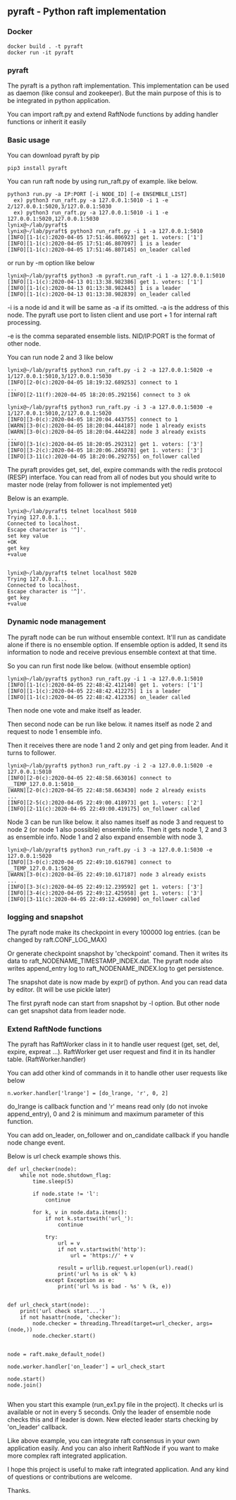 ## pyraft - Python raft implementation

### Docker
```
docker build . -t pyraft
docker run -it pyraft
```

### pyraft

The pyraft is a python raft implementation. This implementation can be used as daemon (like consul and zookeeper). But the main purpose of this is to be integrated in python application.

You can import raft.py and extend RaftNode functions by adding handler functions or inherit it easily



### Basic usage

You can download pyraft by pip

```
pip3 install pyraft
```

You can run raft node by using run_raft.py of example. like below.

```
python3 run.py -a IP:PORT [-i NODE_ID] [-e ENSEMBLE_LIST]
  ex) python3 run_raft.py -a 127.0.0.1:5010 -i 1 -e 2/127.0.0.1:5020,3/127.0.0.1:5030
  ex) python3 run_raft.py -a 127.0.0.1:5010 -i 1 -e 127.0.0.1:5020,127.0.0.1:5030
lynix@~/lab/pyraft$ 
lynix@~/lab/pyraft$ python3 run_raft.py -i 1 -a 127.0.0.1:5010
[INFO][1-1(c):2020-04-05 17:51:46.806923] get 1. voters: ['1']
[INFO][1-1(c):2020-04-05 17:51:46.807097] 1 is a leader
[INFO][1-1(c):2020-04-05 17:51:46.807145] on_leader called
```


or run by -m option like below
```
lynix@~/lab/pyraft$ python3 -m pyraft.run_raft -i 1 -a 127.0.0.1:5010
[INFO][1-1(c):2020-04-13 01:13:38.982386] get 1. voters: ['1']
[INFO][1-1(c):2020-04-13 01:13:38.982443] 1 is a leader
[INFO][1-1(c):2020-04-13 01:13:38.982839] on_leader called
```


-i is a node id and it will be same as -a if its omitted. -a is the address of this node. The pyraft use port to listen client and use port + 1 for internal raft processing.

-e is the comma separated ensemble lists. NID/IP:PORT is the format of other node.



You can run node 2 and 3 like below

```
lynix@~/lab/pyraft$ python3 run_raft.py -i 2 -a 127.0.0.1:5020 -e 1/127.0.0.1:5010,3/127.0.0.1:5030
[INFO][2-0(c):2020-04-05 18:19:32.689253] connect to 1
...
[INFO][2-11(f):2020-04-05 18:20:05.292156] connect to 3 ok
```



```
lynix@~/lab/pyraft$ python3 run_raft.py -i 3 -a 127.0.0.1:5030 -e 1/127.0.0.1:5010,2/127.0.0.1:5020
[INFO][3-0(c):2020-04-05 18:20:04.443755] connect to 1
[WARN][3-0(c):2020-04-05 18:20:04.444187] node 1 already exists
[WARN][3-0(c):2020-04-05 18:20:04.444228] node 3 already exists
...
[INFO][3-1(c):2020-04-05 18:20:05.292312] get 1. voters: ['3']
[INFO][3-2(c):2020-04-05 18:20:06.245078] get 1. voters: ['3']
[INFO][3-11(c):2020-04-05 18:20:06.292755] on_follower called
```



The pyraft provides get, set, del, expire commands with the redis protocol (RESP) interface. You can read from all of nodes but you should write to master node (relay from follower is not implemented yet)

Below is an example. 

```
lynix@~/lab/pyraft$ telnet localhost 5010
Trying 127.0.0.1...
Connected to localhost.
Escape character is '^]'.
set key value
+OK
get key
+value


lynix@~/lab/pyraft$ telnet localhost 5020
Trying 127.0.0.1...
Connected to localhost.
Escape character is '^]'.
get key
+value
```

 

### Dynamic node management



The pyraft node can be run without ensemble context. It'll run as candidate alone if there is no ensemble option. If ensemble option is added, It send its information to node and receive previous ensemble context at that time.

So you can run first node like below. (without ensemble option)

```
lynix@~/lab/pyraft$ python3 run_raft.py -i 1 -a 127.0.0.1:5010
[INFO][1-1(c):2020-04-05 22:48:42.412140] get 1. voters: ['1']
[INFO][1-1(c):2020-04-05 22:48:42.412275] 1 is a leader
[INFO][1-1(c):2020-04-05 22:48:42.412336] on_leader called

```

Then node one vote and make itself as leader.



Then second node can be run like below. it names itself as node 2 and request to node 1 ensemble info.

Then it receives there are node 1 and 2 only and get ping from leader. And it turns to follower. 

```
lynix@~/lab/pyraft$ python3 run_raft.py -i 2 -a 127.0.0.1:5020 -e 127.0.0.1:5010
[INFO][2-0(c):2020-04-05 22:48:58.663016] connect to __TEMP_127.0.0.1:5010__
[WARN][2-0(c):2020-04-05 22:48:58.663430] node 2 already exists
...
[INFO][2-5(c):2020-04-05 22:49:00.418973] get 1. voters: ['2']
[INFO][2-11(c):2020-04-05 22:49:00.419175] on_follower called
```



Node 3 can be run like below. it also names itself as node 3 and request to node 2 (or node 1 also possible) ensemble info. Then it gets node 1, 2 and 3 as ensemble info. Node 1 and 2 also expand ensemble with node 3.

```
lynix@~/lab/pyraft$ python3 run_raft.py -i 3 -a 127.0.0.1:5030 -e 127.0.0.1:5020
[INFO][3-0(c):2020-04-05 22:49:10.616798] connect to __TEMP_127.0.0.1:5020__
[WARN][3-0(c):2020-04-05 22:49:10.617187] node 3 already exists
...
[INFO][3-3(c):2020-04-05 22:49:12.239592] get 1. voters: ['3']
[INFO][3-4(c):2020-04-05 22:49:12.425958] get 1. voters: ['3']
[INFO][3-11(c):2020-04-05 22:49:12.426090] on_follower called
```



### logging and snapshot

The pyraft node make its checkpoint in every 100000 log entries. (can be changed by raft.CONF_LOG_MAX)

Or generate checkpoint snapshot by 'checkpoint' comand. Then it writes its data to raft_NODENAME_TIMESTAMP_INDEX.dat. The pyraft node also writes append_entry log to raft_NODENAME_INDEX.log to get persistence.

The snapshot date is now made by expr() of python. And you can read data by editor. (It will be use pickle later)

The first pyraft node can start from snapshot by -l option. But other node can get snapshot data from leader node.



### Extend RaftNode functions

The pyraft has RaftWorker class in it to handle user request (get, set, del, expire, expreat ...). RaftWorker get user request and find it in its handler table. (RaftWorker.handler)

You can add other kind of commands in it to handle other user requests like below

```
n.worker.handler['lrange'] = [do_lrange, 'r', 0, 2]
```

do_lrange is callback function and 'r' means read only (do not invoke append_entry), 0 and 2 is minimum and maximum parameter of this function.

You can add on_leader, on_follower and on_candidate callback if you handle node change event.

Below is url check example shows this.

```
def url_checker(node):
	while not node.shutdown_flag:
		time.sleep(5)

		if node.state != 'l':
			continue

		for k, v in node.data.items():
			if not k.startswith('url_'):
				continue

			try:
				url = v
				if not v.startswith('http'):
					url = 'https://' + v

				result = urllib.request.urlopen(url).read()
				print('url %s is ok' % k) 
			except Exception as e:
				print('url %s is bad - %s' % (k, e))


def url_check_start(node):
	print('url check start...')
	if not hasattr(node, 'checker'):
		node.checker = threading.Thread(target=url_checker, args=(node,))
		node.checker.start()
	

node = raft.make_default_node()

node.worker.handler['on_leader'] = url_check_start

node.start()
node.join()


```



When you start this example (run_ex1.py file in the project). It checks url is available or not in every 5 seconds. Only the leader of ensemble node checks this and if leader is down. New elected leader starts checking by 'on_leader' callback.



Like above example, you can integrate raft consensus in your own application easily. And you can also inherit RaftNode if you want to make more complex raft integrated application.



I hope this project is useful to make raft integrated application. And any kind of questions or contributions are welcome. 

Thanks.




